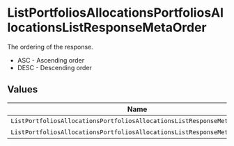 # ListPortfoliosAllocationsPortfoliosAllocationsListResponseMetaOrder

The ordering of the response.
* ASC - Ascending order
* DESC - Descending order


## Values

| Name                                                                      | Value                                                                     |
| ------------------------------------------------------------------------- | ------------------------------------------------------------------------- |
| `ListPortfoliosAllocationsPortfoliosAllocationsListResponseMetaOrderAsc`  | ASC                                                                       |
| `ListPortfoliosAllocationsPortfoliosAllocationsListResponseMetaOrderDesc` | DESC                                                                      |